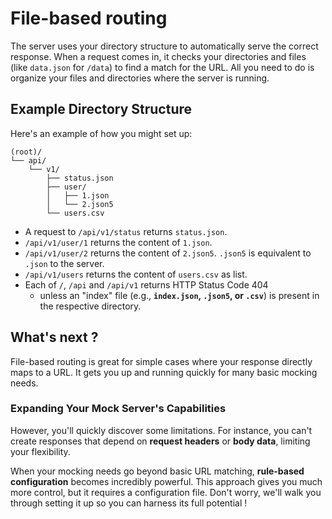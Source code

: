 # File-based routing

The server uses your directory structure to automatically serve the correct response. When a request comes in, it checks your directories and files (like `data.json` for `/data`) to find a match for the URL. All you need to do is organize your files and directories where the server is running.

## Example Directory Structure

Here's an example of how you might set up:

```
(root)/
└── api/
    └── v1/
        ├── status.json
        ├── user/
        │   ├── 1.json
        │   └── 2.json5
        └── users.csv
```

- A request to `/api/v1/status` returns `status.json`.
- `/api/v1/user/1` returns the content of `1.json`.
- `/api/v1/user/2` returns the content of `2.json5`. `.json5` is equivalent to `.json` to the server.
- `/api/v1/users` returns the content of `users.csv` as list.
- Each of `/`, `/api` and `/api/v1` returns HTTP Status Code 404
    - unless an "index" file (e.g., **`index.json`, `.json5`, or `.csv`**) is present in the respective directory.

## What's next ?

File-based routing is great for simple cases where your response directly maps to a URL. It gets you up and running quickly for many basic mocking needs.

### Expanding Your Mock Server's Capabilities

However, you'll quickly discover some limitations. For instance, you can't create responses that depend on <!-- **HTTP methods** (in the future), -->**request headers** or **body data**, limiting your flexibility.

When your mocking needs go beyond basic URL matching, **rule-based configuration** becomes incredibly powerful. This approach gives you much more control, but it requires a configuration file. Don't worry, we'll walk you through setting it up so you can harness its full potential !
